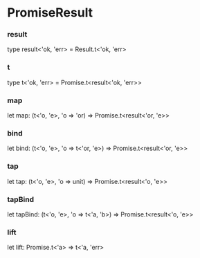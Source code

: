 # PromiseResult


### result

type result<'ok, 'err> = Result.t<'ok, 'err>

### t

type t<'ok, 'err> = Promise.t<result<'ok, 'err>>

### map

let map: (t<'o, 'e>, 'o => 'or) => Promise.t<result<'or, 'e>>

### bind

let bind: (t<'o, 'e>, 'o => t<'or, 'e>) => Promise.t<result<'or, 'e>>

### tap

let tap: (t<'o, 'e>, 'o => unit) => Promise.t<result<'o, 'e>>

### tapBind

let tapBind: (t<'o, 'e>, 'o => t<'a, 'b>) => Promise.t<result<'o, 'e>>

### lift

let lift: Promise.t<'a> => t<'a, 'err>

